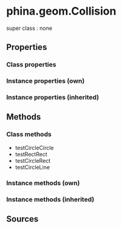 # phina.geom.Collision

super class : none

## Properties

### Class properties


### Instance properties (own)


### Instance properties (inherited)


## Methods

### Class methods

* testCircleCircle
* testRectRect
* testCircleRect
* testCircleLine

### Instance methods (own)


### Instance methods (inherited)


## Sources


